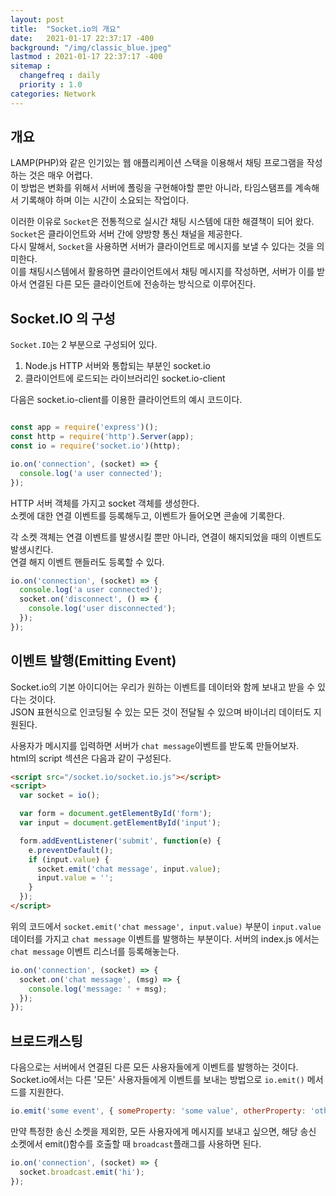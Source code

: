 ```yaml
---
layout: post
title:  "Socket.io의 개요"
date:   2021-01-17 22:37:17 -400
background: "/img/classic_blue.jpeg"
lastmod : 2021-01-17 22:37:17 -400
sitemap :
  changefreq : daily
  priority : 1.0
categories: Network
---
```


## 개요
LAMP(PHP)와 같은 인기있는 웹 애플리케이션 스택을 이용해서 채팅 프로그램을 작성하는 것은 매우 어렵다.  
이 방법은 변화를 위해서 서버에 폴링을 구현해야할 뿐만 아니라, 타임스탬프를 계속해서 기록해야 하며 이는 시간이 소요되는 작업이다.

이러한 이유로 `Socket`은 전통적으로 실시간 채팅 시스템에 대한 해결책이 되어 왔다. 
`Socket`은 클라이언트와 서버 간에 양방향 통신 채널을 제공한다.  
다시 말해서, `Socket`을 사용하면 서버가 클라이언트로 메시지를 보낼 수 있다는 것을 의미한다.  
이를 채팅시스템에서 활용하면 클라이언트에서 채팅 메시지를 작성하면, 서버가 이를 받아서 연결된 다른 모든 클라이언트에 전송하는 방식으로 이루어진다.


## Socket.IO 의 구성
`Socket.IO`는 2 부분으로 구성되어 있다.
1. Node.js HTTP 서버와 통합되는 부분인 socket.io
2. 클라이언트에 로드되는 라이브러리인 socket.io-client

다음은 socket.io-client를 이용한 클라이언트의 예시 코드이다.
```javascript

const app = require('express')();
const http = require('http').Server(app);
const io = require('socket.io')(http);

io.on('connection', (socket) => {
  console.log('a user connected');
});

``` 
HTTP 서버 객체를 가지고 socket 객체를 생성한다.  
소켓에 대한 연결 이벤트를 등록해두고, 이벤트가 들어오면 콘솔에 기록한다.

각 소켓 객체는 연결 이벤트를 발생시킬 뿐만 아니라, 연결이 해지되었을 때의 이벤트도 발생시킨다.  
연결 해지 이벤트 핸들러도 등록할 수 있다.
```javascript
io.on('connection', (socket) => {
  console.log('a user connected');
  socket.on('disconnect', () => {
    console.log('user disconnected');
  });
});
```  

## 이벤트 발행(Emitting Event)
Socket.io의 기본 아이디어는 우리가 원하는 이벤트를 데이터와 함께 보내고 받을 수 있다는 것이다.  
JSON 표현식으로 인코딩될 수 있는 모든 것이 전달될 수 있으며  바이너리 데이터도 지원된다.  

사용자가 메시지를 입력하면 서버가 `chat message`이벤트를 받도록 만들어보자.  
html의 script 섹션은 다음과 같이 구성된다.

```html
<script src="/socket.io/socket.io.js"></script>
<script>
  var socket = io();

  var form = document.getElementById('form');
  var input = document.getElementById('input');

  form.addEventListener('submit', function(e) {
    e.preventDefault();
    if (input.value) {
      socket.emit('chat message', input.value);
      input.value = '';
    }
  });
</script> 
```

위의 코드에서 `socket.emit('chat message', input.value)` 부분이 `input.value` 데이터를 가지고 `chat message` 이벤트를 발행하는 부분이다.
서버의 index.js 에서는 `chat message` 이벤트 리스너를 등록해놓는다.
```javascript
io.on('connection', (socket) => {
  socket.on('chat message', (msg) => {
    console.log('message: ' + msg);
  });
});
```

## 브로드캐스팅
다음으로는 서버에서 연결된 다른 모든 사용자들에게 이벤트를 발행하는 것이다.  
Socket.io에서는 다른 '모든' 사용자들에게 이벤트를 보내는 방법으로 `io.emit()` 메서드를 지원한다.
  
```javascript
io.emit('some event', { someProperty: 'some value', otherProperty: 'other value' }); // This will emit the event to all connected sockets
```

만약 특정한 송신 소켓을 제외한, 모든 사용자에게 메시지를 보내고 싶으면, 해당 송신 소켓에서 emit()함수를 호출할 때 `broadcast`플래그를 사용하면 된다.

```javascript
io.on('connection', (socket) => {
  socket.broadcast.emit('hi');
});
```






